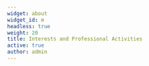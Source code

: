 ```yaml
---
widget: about
widget_id: m
headless: true
weight: 20
title: Interests and Professional Activities
active: true
author: admin
---
```

